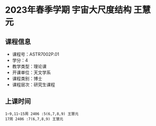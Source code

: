 # 2023年春季学期 宇宙大尺度结构 王慧元






## 课程信息

- 课程号：ASTR7002P.01
- 学分：4
- 教学类型：理论课
- 开课单位：天文学系
- 课程类别：博士
- 课程层次：研究生课程

## 上课时间

```
1~9,11~15周 2406 :5(6,7,8,9) 王慧元
17周 2406 :7(6,7,8,9) 王慧元
```

